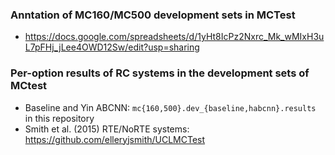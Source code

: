 ### Anntation of MC160/MC500 development sets in MCTest
* https://docs.google.com/spreadsheets/d/1yHt8IcPz2Nxrc_Mk_wMIxH3uL7pFHj_jLee4OWD12Sw/edit?usp=sharing

### Per-option results of RC systems in the development sets of MCtest
* Baseline and Yin ABCNN: ```mc{160,500}.dev_{baseline,habcnn}.results``` in this repository
* Smith et al. (2015) RTE/NoRTE systems: https://github.com/elleryjsmith/UCLMCTest